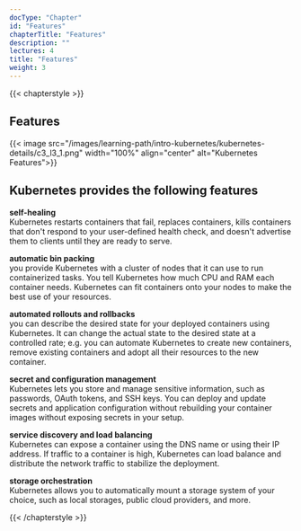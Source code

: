 ```yaml
---
docType: "Chapter"
id: "Features"
chapterTitle: "Features"
description: ""
lectures: 4
title: "Features"
weight: 3
---
```

{{< chapterstyle >}}

<h2 class="chapter-sub-heading">Features</h2>

{{< image src="/images/learning-path/intro-kubernetes/kubernetes-details/c3_l3_1.png" width="100%" align="center" alt="Kubernetes Features">}}

<h2 class="chapter-sub-heading" >Kubernetes provides the following features</h2>

**self-healing**
</br>
Kubernetes restarts containers that fail, replaces containers, kills containers that don't respond to your user-defined health check, and doesn't advertise them to clients until they are ready to serve.

**automatic bin packing**
</br>
you provide Kubernetes with a cluster of nodes that it can use to run containerized tasks. You tell Kubernetes how much CPU and RAM each container needs. Kubernetes can fit containers onto your nodes to make the best use of your resources.

**automated rollouts and rollbacks**
</br>
you can describe the desired state for your deployed containers using Kubernetes. It can change the actual state to the desired state at a controlled rate; e.g. you can automate Kubernetes to create new containers, remove existing containers and adopt all their resources to the new container.

**secret and configuration management**
</br>
Kubernetes lets you store and manage sensitive information, such as passwords, OAuth tokens, and SSH keys. You can deploy and update secrets and application configuration without rebuilding your container images without exposing secrets in your setup.

**service discovery and load balancing**
</br>
Kubernetes can expose a container using the DNS name or using their IP address. If traffic to a container is high, Kubernetes can load balance and distribute the network traffic to stabilize the deployment.

**storage orchestration**
</br>
Kubernetes allows you to automatically mount a storage system of your choice, such as local storages, public cloud providers, and more.

{{< /chapterstyle >}}